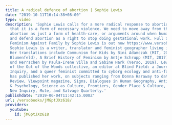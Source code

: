 ```yaml
---
title: A radical defence of abortion | Sophie Lewis
date: "2019-10-11T16:14:38+08:00"
type: video
description: 'Sophie Lewis calls for a more radical response to abortion; recognising
  that it is a form of necessary violence. We need to move away from the focus on
  abortion as just a form of health-care, or arguments around when human life begins,
  and defend abortion as a right to stop doing gestational work. Full Surrogacy Now:
  Feminism Against Family by Sophie Lewis is out now https://www.versobooks.com/books/2951-full-surrogacy-now
  Sophie Lewis is a writer, translator and feminist geographer living in Philadelphia.
  Her translations include Communism for Kids by Bini Adamczak (MIT, 2016, with Jacob
  Blumenfeld), A Brief History of Feminism by Antje Schrupp (MIT, 2017) and Unterscheiden
  und Herrschen by Paula-Irene Villa and Sabine Hark (Verso, 2019). Lewis is a member
  of the Out of the Woods collective, an editor at Blind Field: a Journal of Cultural
  Inquiry, and a queer feminist committed to cyborg ecology and anti-fascism. She
  has published her work, on subjects ranging from Donna Haraway to dating, in Boston
  Review, Viewpoint magazine, Signs, Dialogues in Human Geography, Antipode, Feminism
  & Psychology, Science as Culture, Frontiers, Gender Place & Culture, Jacobin, The
  New Inquiry, Mute, and Salvage Quarterly.'
publishdate: "2019-06-04T11:42:15.000Z"
url: /versobooks/jMGptJXz618/
providers:
  youtube:
    id: jMGptJXz618
---
```

